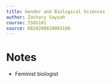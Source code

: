 ```yaml
---
title: Gender and Biological Sciences
author: Zachary Sayyah
course: ISOS101
source: KB20200828003106
---
```

# Notes
- Feminist biologist 